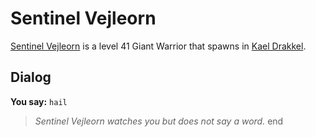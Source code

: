 # Sentinel Vejleorn



[Sentinel Vejleorn](/npc/113053) is a level 41 Giant Warrior that spawns in [Kael Drakkel](/zone/113).



## Dialog

**You say:** `hail`



>*Sentinel Vejleorn watches you but does not say a word.*
end
